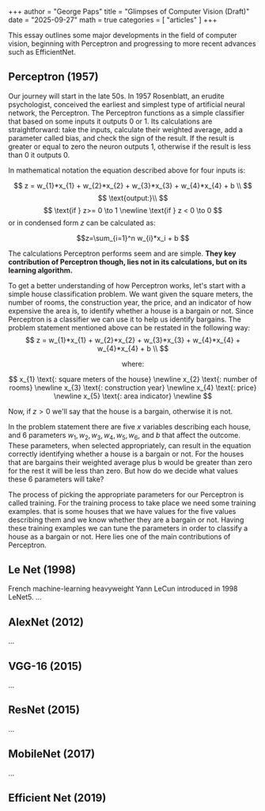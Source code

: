 +++
author = "George Paps"
title = "Glimpses of Computer Vision (Draft)"
date = "2025-09-27"
math = true
categories = [
    "articles"
]
+++

This essay outlines some major developments in the field of computer vision, 
beginning with Perceptron and progressing to more recent advances such as EfficientNet. 

## Perceptron (1957)


<!-- - Rosenblatt [1957].
- **Key Contribution**: Learn weights step by step.
- Earliest and simplest type of artificial neural network.
- Works only for linearly separable problems. -->

Our journey will start in the late 50s.
In 1957 Rosenblatt, an erudite psychologist, 
conceived the earliest and simplest type of artificial neural network, the Perceptron.
The Perceptron functions as a simple classifier 
that based on some inputs it outputs 0 or 1.
Its calculations are straightforward: 
take the inputs, 
calculate their weighted average,
add a parameter called bias,
and check the sign of the result.
If the result is greater or equal to zero the neuron outputs 1, 
otherwise if the result is less than 0 it outputs 0.

In mathematical notation the equation described above for four inputs is:

$$
z = w_{1}*x_{1} + w_{2}*x_{2} + w_{3}*x_{3} + w_{4}*x_{4} + b \\
$$
$$
\text{output:}\\
$$
$$
\text{if } z>= 0 \to 1 \newline
\text{if } z < 0 \to 0 
$$
or in condensed form $z$ can be calculated as:

$$z=\sum_{i=1}^n w_{i}*x_i + b $$

The calculations Perceptron performs seem and are simple. 
**They key contribution of Perceptron though, 
lies not in its calculations,
but on its learning algorithm.** 

To get a better understanding of how Perceptron works, 
let's start with a simple house classification problem.
We want given the square meters, the number of rooms, the construction year,
the price, and an indicator of how expensive the area is,
to identify whether a house is a bargain or not.
Since Perceptron is a classifier
we can use it to help us identify bargains.
The problem statement mentioned above can be restated in the following way:
$$
z = w_{1}*x_{1} + w_{2}*x_{2} + w_{3}*x_{3} + w_{4}*x_{4} + w_{4}*x_{4} + b \\
$$

$$
\text{where:}
$$

$$
x_{1} \text{: square meters of the house} \newline 
x_{2} \text{: number of rooms} \newline 
x_{3} \text{: construction year} \newline 
x_{4} \text{: price} \newline 
x_{5} \text{: area indicator} \newline 
$$

Now, if $z > 0$ we'll say that the house is a bargain, otherwise it is not. 

In the problem statement there are five $x$ variables describing each house,
and  6 parameters $w_{1},w_{2},w_{3},w_{4},w_{5}, w_{6}$, and $b$
that affect the outcome. 
These parameters, 
when selected appropriately,
can result in the equation correctly identifying 
whether a house is a bargain or not.
For the houses that are bargains 
their weighted average plus b would be greater than zero
for the rest it will be less than zero.
But how do we decide what values these 6 parameters will take?

The process of picking the appropriate parameters 
for our Perceptron is called training.
For the training process to take place
we need some training examples.
that is some houses that we have values for the five values describing them
and we know whether they are a bargain or not.
Having these training examples we can tune the parameters 
in order to classify a house as a bargain or not.
Here lies one of the main contributions of Perceptron.


## Le Net (1998)

French machine-learning heavyweight Yann LeCun introduced in 1998 LeNet5.
...
<!-- LeNet is a deep convolutional neural network used for image recognition.
It consists of a convolutional layer, followed by a average pool, 
followed by another convolutional layer, followed by another average pool
and finally two fully connected layers with a softmax(not really) in the end. -->

## AlexNet (2012)

...

## VGG-16 (2015)

...

## ResNet (2015)

...

## MobileNet (2017)

...

## Efficient Net (2019)